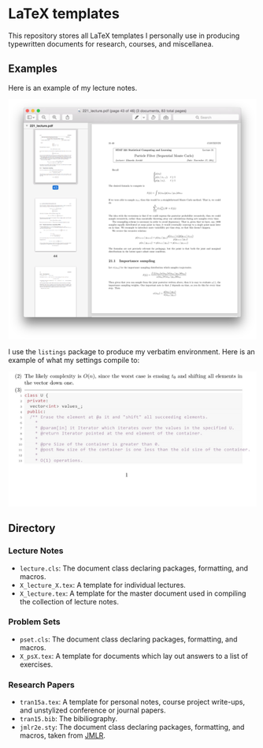 # LaTeX templates

This repository stores all LaTeX templates I personally use in producing
typewritten documents for research, courses, and miscellanea.

## Examples
Here is an example of my lecture notes.

![](img/notes.png)

I use the `listings` package to produce my verbatim environment. Here is an
example of what my settings compile to:

![](img/listings.png)

## Directory

### Lecture Notes
* `lecture.cls`: The document class declaring packages, formatting, and macros.
* `X_lecture_X.tex`: A template for individual lectures.
* `X_lecture.tex`: A template for the master document used in compiling the
  collection of lecture notes.

### Problem Sets
* `pset.cls`: The document class declaring packages, formatting, and macros.
* `X_psX.tex`: A template for documents which lay out answers to a list of exercises.

### Research Papers
* `tran15a.tex`: A template for personal notes, course project write-ups, and
  unstylized conference or journal papers.
* `tran15.bib`: The bibiliography.
* `jmlr2e.sty`: The document class declaring packages, formatting, and macros,
  taken from [JMLR](http://www.jmlr.org/author-info.html#Submission).
